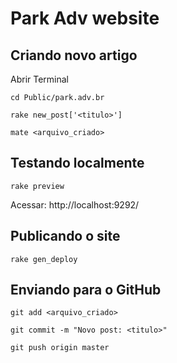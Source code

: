 # Park Adv website

## Criando novo artigo

Abrir Terminal

```
cd Public/park.adv.br
```

```
rake new_post['<titulo>']
```

```
mate <arquivo_criado>
```

## Testando localmente

```
rake preview
```

Acessar: http://localhost:9292/

## Publicando o site

```
rake gen_deploy
```

## Enviando para o GitHub

```
git add <arquivo_criado>
```

```
git commit -m "Novo post: <titulo>"
```

```
git push origin master
```
